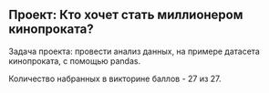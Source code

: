 ## Проект: Кто хочет стать миллионером кинопроката?

Задача проекта: провести анализ данных, на примере датасета кинопроката, с помощью pandas.

Количество набранных в викторине баллов - 27 из 27.
